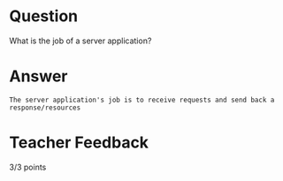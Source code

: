 # Question

What is the job of a server application?

# Answer

    The server application's job is to receive requests and send back a response/resources

# Teacher Feedback

3/3 points

